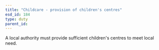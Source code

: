 ```yaml
---
title: "Childcare - provision of children's centres"
esd_id: 184
type: duty
parent_id:  
---
```


A local authority must provide sufficient children's centres to meet local need.

